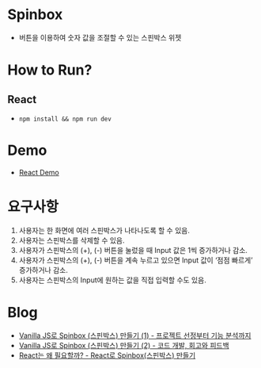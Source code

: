 # Spinbox

- 버튼을 이용하여 숫자 값을 조절할 수 있는 스핀박스 위젯

# How to Run?

## React

- `npm install && npm run dev`

# Demo

- [React Demo](https://kkan9ma.github.io/spinbox/react/dist)

# 요구사항

1. 사용자는 한 화면에 여러 스핀박스가 나타나도록 할 수 있음.
2. 사용자는 스핀박스를 삭제할 수 있음.
3. 사용자가 스핀박스의 (+), (-) 버튼을 눌렀을 때 Input 값은 1씩 증가하거나 감소.
4. 사용자가 스핀박스의 (+), (-) 버튼을 계속 누르고 있으면 Input 값이 ‘점점 빠르게’ 증가하거나 감소.
5. 사용자는 스핀박스의 Input에 원하는 값을 직접 입력할 수도 있음.

# Blog

- [Vanilla JS로 Spinbox (스핀박스) 만들기 (1) - 프로젝트 선정부터 기능 분석까지](https://kkang.me/spinbox-vanilla-js-1/)
- [Vanilla JS로 Spinbox (스핀박스) 만들기 (2) - 코드 개발, 회고와 피드백](https://kkang.me/spinbox-vanilla-js-2/)
- [React는 왜 필요할까? - React로 Spinbox(스핀박스) 만들기](https://kkang.me/spinbox-react/)
